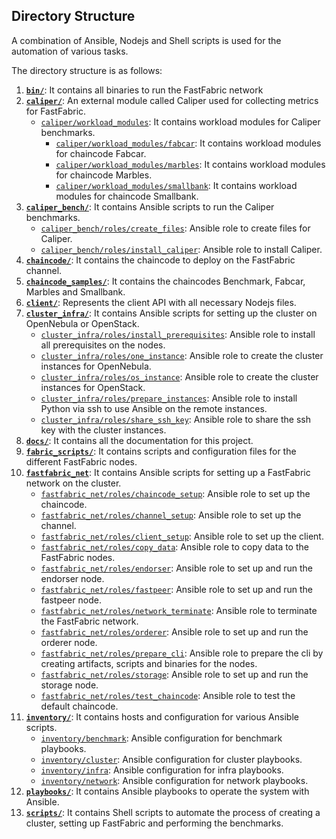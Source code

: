 Directory Structure
---------------

A combination of Ansible, Nodejs and Shell scripts is used for the automation of various tasks.

The directory structure is as follows:
1. **[`bin/`](../bin)**: It contains all binaries to run the FastFabric network
2. **[`caliper/`](../caliper)**: An external module called Caliper used for collecting metrics for FastFabric.
    * [`caliper/workload_modules`](../caliper/workload_modules): It contains workload modules for Caliper benchmarks.
        * [`caliper/workload_modules/fabcar`](../caliper/fabcar): It contains workload modules for chaincode Fabcar.
        * [`caliper/workload_modules/marbles`](../caliper/marbles): It contains workload modules for chaincode Marbles.
        * [`caliper/workload_modules/smallbank`](../caliper/smallbank): It contains workload modules for chaincode Smallbank.
3. **[`caliper_bench/`](../caliper_bench)**: It contains Ansible scripts to run the Caliper benchmarks.
    * [`caliper_bench/roles/create_files`](../caliper_bench/roles/create_files): Ansible role to create files for Caliper.
    * [`caliper_bench/roles/install_caliper`](../caliper_bench/roles/install_caliper): Ansible role to install Caliper.
4. **[`chaincode/`](../chaincode)**: It contains the chaincode to deploy on the FastFabric channel.
5. **[`chaincode_samples/`](../chaincode_samples)**: It contains the chaincodes Benchmark, Fabcar, Marbles and Smallbank.
6. **[`client/`](../client)**: Represents the client API with all necessary Nodejs files.
7. **[`cluster_infra/`](../cluster_infra)**: It contains Ansible scripts for setting up the cluster on OpenNebula or OpenStack.
    * [`cluster_infra/roles/install_prerequisites`](../cluster_infra/roles/install_prerequisites): Ansible role to install all prerequisites on the nodes.
    * [`cluster_infra/roles/one_instance`](../cluster_infra/roles/one_instance): Ansible role to create the cluster instances for OpenNebula.
    * [`cluster_infra/roles/os_instance`](../cluster_infra/roles/os_instance): Ansible role to create the cluster instances for OpenStack.
    * [`cluster_infra/roles/prepare_instances`](../cluster_infra/roles/prepare_instances): Ansible role to install Python via ssh to use Ansible on the remote instances.
    * [`cluster_infra/roles/share_ssh_key`](../cluster_infra/roles/share_ssh_key): Ansible role to share the ssh key with the cluster instances.
8. **[`docs/`](../docs)**: It contains all the documentation for this project.
9. **[`fabric_scripts/`](../fabric_scripts)**: It contains scripts and configuration files for the different FastFabric nodes.
10. **[`fastfabric_net`](../fastfabric_net)**: It contains Ansible scripts for setting up a FastFabric network on the cluster.
     * [`fastfabric_net/roles/chaincode_setup`](../fastfabric_net/roles/chaincode_setup): Ansible role to set up the chaincode.
     * [`fastfabric_net/roles/channel_setup`](../fastfabric_net/roles/channel_setup): Ansible role to set up the channel.
     * [`fastfabric_net/roles/client_setup`](../fastfabric_net/roles/client_setup): Ansible role to set up the client.
     * [`fastfabric_net/roles/copy_data`](../fastfabric_net/roles/copy_data): Ansible role to copy data to the FastFabric nodes.
     * [`fastfabric_net/roles/endorser`](../fastfabric_net/roles/endorser): Ansible role to set up and run the endorser node.
     * [`fastfabric_net/roles/fastpeer`](../fastfabric_net/roles/fastpeer): Ansible role to set up and run the fastpeer node.
     * [`fastfabric_net/roles/network_terminate`](../fastfabric_net/roles/network_terminate): Ansible role to terminate the FastFabric network.
     * [`fastfabric_net/roles/orderer`](../fastfabric_net/roles/orderer): Ansible role to set up and run the orderer node.
     * [`fastfabric_net/roles/prepare_cli`](../fastfabric_net/roles/prepare_cli): Ansible role to prepare the cli by creating artifacts, scripts and binaries for the nodes.
     * [`fastfabric_net/roles/storage`](../fastfabric_net/roles/storage): Ansible role to set up and run the storage node.
     * [`fastfabric_net/roles/test_chaincode`](../fastfabric_net/roles/test_chaincode): Ansible role to test the default chaincode.
11. **[`inventory/`](../inventory)**: It contains hosts and configuration for various Ansible scripts.
     * [`inventory/benchmark`](../inventory/benchmark): Ansible configuration for benchmark playbooks.
     * [`inventory/cluster`](../inventory/cluster): Ansible configuration for cluster playbooks.
     * [`inventory/infra`](../inventory/infra): Ansible configuration for infra playbooks.
     * [`inventory/network`](../inventory/network): Ansible configuration for network playbooks.
12. **[`playbooks/`](../playbooks)**: It contains Ansible playbooks to operate the system with Ansible.
13. **[`scripts/`](../scripts)**: It contains Shell scripts to automate the process of creating a cluster, setting up FastFabric and performing the benchmarks.


    
